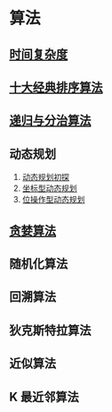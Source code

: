 # 算法

## [时间复杂度](./md/01.md)

## [十大经典排序算法](./md/02.md)

## [递归与分治算法](./md/05.md)

## 动态规划

1. [动态规划初探](./md/06.md)
2. [坐标型动态规划](./md/07.md)
3. [位操作型动态规划](./md/08.md)

## [贪婪算法](./md/04.md)

## 随机化算法

## 回溯算法

## 狄克斯特拉算法

## 近似算法

## K 最近邻算法
